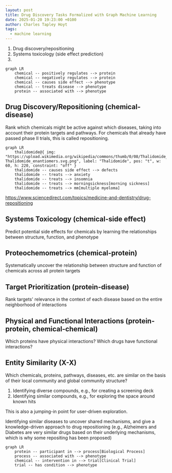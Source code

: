```yaml
---
layout: post
title: Drug Discovery Tasks Formalized with Graph Machine Learning
date: 2025-01-20 19:23:00 +0100
author: Charles Tapley Hoyt
tags:
  - machine learning
---
```


1. Drug discovery/repositioning
2. Systems toxicology (side effect prediction)
3.

```mermaid
graph LR
    chemical -- positively regulates --> protein
    chemical -- negatively regulates --> protein
    chemical -- causes side effect --> phenotype
    chemical -- treats disease --> phenotype
    protein -- associated with --> phenotype

```

## Drug Discovery/Repositioning (chemical-disease)

Rank which chemicals might be active against which diseases, taking into account
their protein targets and pathways. For chemicals that already have passed phase
II trials, this is called repositioning.

```mermaid
graph LR
    thalidomide@{ img: "https://upload.wikimedia.org/wikipedia/commons/thumb/0/08/Thalidomide_enantiomers.svg/400px-Thalidomide_enantiomers.svg.png", label: "Thalidomide", pos: "t", w: 60, h: 220, constraint: "off" }
    thalidomide -- causes side effect --> defects
    thalidomide -- treats --> anxiety
    thalidomide -- treats --> insomnia
    thalidomide -- treats --> morningsickness[morning sickness]
    thalidomide -- treats --> mm[multiple myeloma]
```

https://www.sciencedirect.com/topics/medicine-and-dentistry/drug-repositioning

## Systems Toxicology (chemical-side effect)

Predict potential side effects for chemicals by learning the relationships
between structure, function, and phenotype

## Proteochemometrics (chemical-protein)

Systematically uncover the relationship between structure and function of
chemicals across all protein targets

## Target Prioritization (protein-disease)

Rank targets' relevance in the context of each disease based on the entire
neighborhood of interactions

## Physical and Functional Interactions (protein-protein, chemical-chemical)

Which proteins have physical interactions? Which drugs have functional
interactions?

## Entity Similarity (X-X)

Which chemicals, proteins, pathways, diseases, etc. are similar on the basis of
their local community and global community structure?

1. Identifying diverse compounds, e.g., for creating a screening deck
2. Identifying similar compounds, e.g., for exploring the space around known
   hits

This is also a jumping-in point for user-driven exploration.

Identifying similar diseases to uncover shared mechanisms, and give a
knowledge-driven approach to drug repositioning (e.g., Alzheimers and Diabetes
are very similar drugs based on their underlying mechanisms, which is why some
repositing has been proposed)

```mermaid
graph LR
    protein -- participant in --> process[Biological Process]
    process -- associated with --> phenotype
    chemical -- intervention in --> trial[Clinical Trial]
    trial -- has condition --> phenotype
```
